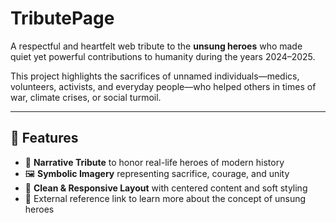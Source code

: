 # TributePage
A respectful and heartfelt web tribute to the **unsung heroes** who made quiet yet powerful contributions to humanity during the years 2024–2025.

This project highlights the sacrifices of unnamed individuals—medics, volunteers, activists, and everyday people—who helped others in times of war, climate crises, or social turmoil.

---

## 🌟 Features

- 📝 **Narrative Tribute** to honor real-life heroes of modern history
- 🖼️ **Symbolic Imagery** representing sacrifice, courage, and unity
- 📐 **Clean & Responsive Layout** with centered content and soft styling
- 🔗 External reference link to learn more about the concept of unsung heroes
 

